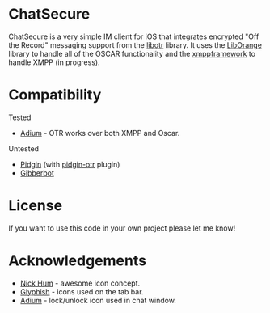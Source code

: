 ChatSecure
=========

ChatSecure is a very simple IM client for iOS that integrates encrypted "Off the Record" messaging support from the [libotr](http://www.cypherpunks.ca/otr/) library. It uses the [LibOrange](https://github.com/unixpickle/LibOrange) library to handle all of the OSCAR functionality and the [xmppframework](http://code.google.com/p/xmppframework/) to handle XMPP (in progress).

Compatibility
=========
Tested

* [Adium](http://adium.im/) - OTR works over both XMPP and Oscar.

Untested

* [Pidgin](http://pidgin.im/) (with [pidgin-otr](http://www.cypherpunks.ca/otr/index.php#downloads) plugin)
* [Gibberbot](https://guardianproject.info/apps/gibber/)

License
=========

If you want to use this code in your own project please let me know!

Acknowledgements
=========

* [Nick Hum](http://nickhum.com/) - awesome icon concept.
* [Glyphish](http://glyphish.com/) - icons used on the tab bar.
* [Adium](http://adium.im/) - lock/unlock icon used in chat window.